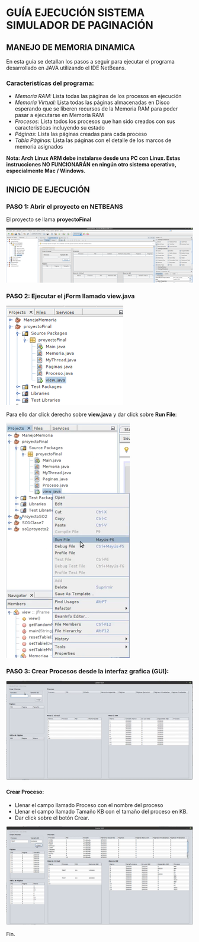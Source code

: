 # GUÍA EJECUCIÓN SISTEMA SIMULADOR DE PAGINACIÓN
## MANEJO DE MEMORIA DINAMICA

En esta guía se detallan los pasos a seguir para ejecutar el programa desarrollado en JAVA utilizando el IDE NetBeans.

### Caracteristícas del programa:

  * *Memoria RAM:* Lista todas las páginas de los procesos en ejecución
  * *Memoria Virtual:* Lista todas las páginas almacenadas en Disco esperando que se liberen recursos de la Memoria RAM para poder pasar a ejecutarse en Memoria RAM
  * *Procesos:* Lista todos los procesos que han sido creados con sus caracteristicas incluyendo su estado
  * *Páginas:* Lista las páginas creadas para cada proceso
  * *Tabla Páginas:* Lista las páginas con el detalle de los marcos de memoria asignados

**Nota: Arch Linux ARM debe instalarse desde una PC con Linux. Estas instrucciones NO FUNCIONARÁN en ningún otro sistema operativo, especialmente Mac / Windows.**

## INICIO DE EJECUCIÓN
### PASO 1: Abrir el proyecto en NETBEANS

El proyecto se llama **proyectoFinal**

![ABRIR PROYECTO EN NETBEANS](./img/1.png)

### PASO 2: Ejecutar el jForm llamado view.java

![Ejecutar jForm view.java](./img/2.png)

Para ello dar click derecho sobre **view.java** y dar click sobre **Run File**:

![Vista de opciones para ejecutar view.java](./img/3.png)

### PASO 3: Crear Procesos desde la interfaz grafica (GUI):

![GUI SISTEMA MANEJO DE MEMORIA](./img/4.png)

#### Crear Proceso:
* Llenar el campo llamado Proceso con el nombre del proceso
* Llenar el campo llamado Tamaño KB con el tamaño del proceso en KB.
* Dar click sobre el botón Crear.

![VISTA DE SISTEMA EN OPERACION](./img/5.png)

Fin.